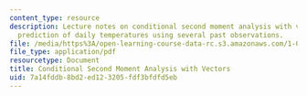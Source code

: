 ```yaml
---
content_type: resource
description: Lecture notes on conditional second moment analysis with vectors and
  prediction of daily temperatures using several past observations.
file: /media/https%3A/open-learning-course-data-rc.s3.amazonaws.com/1-010-uncertainty-in-engineering-fall-2008/7a14fddb8bd2ed123205fdf3bfdfd5eb_app_16.pdf
file_type: application/pdf
resourcetype: Document
title: Conditional Second Moment Analysis with Vectors
uid: 7a14fddb-8bd2-ed12-3205-fdf3bfdfd5eb
---
```

